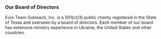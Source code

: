 ### Our Board of Directors

Euro Team Outreach, Inc. is a 501(c)(3) public charity registered in the State of Texas and overseen by a board of directors. Each member of our board has extensive ministry experience in Ukraine, the United States and other countries.
